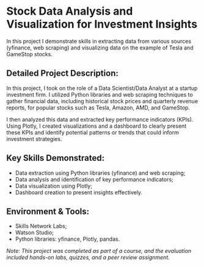 # Stock Data Analysis and Visualization for Investment Insights
In this project I demonstrate skills in extracting data from various sources (yfinance, web scraping) and visualizing data on the example of Tesla and GameStop stocks. 

## Detailed Project Description:
In this project, I took on the role of a Data Scientist/Data Analyst at a startup investment firm. I utilized Python libraries and web scraping techniques to gather financial data, including historical stock prices and quarterly revenue reports, for popular stocks such as Tesla, Amazon, AMD, and GameStop.

I then analyzed this data and extracted key performance indicators (KPIs). Using Plotly, I created visualizations and a dashboard to clearly present these KPIs and identify potential patterns or trends that could inform investment strategies.

## Key Skills Demonstrated:
* Data extraction using Python libraries (yfinance) and web scraping;
* Data analysis and identification of key performance indicators;
* Data visualization using Plotly;
* Dashboard creation to present insights effectively.

## Environment & Tools:
* Skills Network Labs;
* Watson Studio;
* Python libraries: yfinance, Plotly, pandas.

*Note: This project was completed as part of a course, and the evaluation included hands-on labs, quizzes, and a peer review assignment.*

